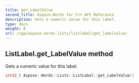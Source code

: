 ```yaml
---
title: get_LabelValue
second_title: Aspose.Words for C++ API Reference
description: Gets a numeric value for this label. 
type: docs
weight: 0
url: /cpp/aspose.words.lists/listlabel/get_labelvalue/
---
```

## ListLabel.get_LabelValue method


Gets a numeric value for this label.

```cpp
int32_t Aspose::Words::Lists::ListLabel::get_LabelValue()
```

